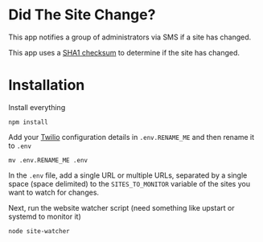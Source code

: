 # Did The Site Change?

This app notifies a group of administrators via SMS if a site has changed.  

This app uses a [SHA1 checksum](https://en.wikipedia.org/wiki/SHA-1) to determine if the site has changed.


# Installation

Install everything

`npm install`

Add your [Twilio](https://twilio.com) configuration details in `.env.RENAME_ME` and then rename it to `.env`

`mv .env.RENAME_ME .env`

In the `.env` file, add a single URL or multiple URLs, separated by a single space (space delimited) to the `SITES_TO_MONITOR` variable of the sites you want to watch for changes.

Next, run the website watcher script (need something like upstart or systemd to monitor it)

`node site-watcher`

